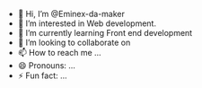 - 👋 Hi, I’m @Eminex-da-maker
- 👀 I’m interested in Web development.
- 🌱 I’m currently learning Front end development
- 💞️ I’m looking to collaborate on 
- 📫 How to reach me ...
- 😄 Pronouns: ...
- ⚡ Fun fact: ...

<!---
Eminex-da-maker/Eminex-da-maker is a ✨ special ✨ repository because its `README.md` (this file) appears on your GitHub profile.
You can click the Preview link to take a look at your changes.
--->
